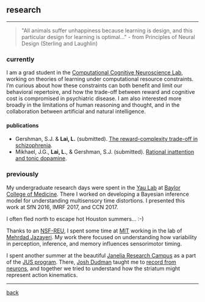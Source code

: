 
## research

***
> "All animals suffer unhappiness because learning is design, and this particular design for learning is optimal..."  - from Principles of Neural Design (Sterling and Laughlin)

### currently
I am a grad student in the [Computational Cognitive Neuroscience Lab](http://gershmanlab.com/index.html), working on theories of learning under computational resource constraints. I’m curious about how these constraints can both benefit and limit our behavioral repertoire, and how the trade-off between reward and cognitive cost is compromised in psychiatric disease. I am also interested more broadly in the limitations of human reasoning and thought, and in the collaboration between artificial and natural intelligence.

#### publications
- Gershman, S.J. & **Lai, L.** (submitted). [The reward-complexity trade-off in schizophrenia](https://www.biorxiv.org/content/10.1101/2020.11.16.385013v2).
- Mikhael, J.G., **Lai, L.**, & Gershman, S.J. (submitted). [Rational inattention and tonic dopamine](https://www.biorxiv.org/content/10.1101/2020.10.04.325175v1).

### previously
My undergraduate research days were spent in the [Yau Lab](http://yaulab.com/) at [Baylor College of Medicine](http://www.bcm.edu/). There I worked on developing a Bayesian inference model for understanding multisensory time distortions. I presented this work at SfN 2016, IMRF 2017, and CCN 2017.

I often fled north to escape hot Houston summers... :-)

Thanks to an [NSF-REU](http://csne-erc.org/content/research-experience-undergraduates), I spent some time at [MIT](http://www.mit.edu/) working in the lab of [Mehrdad Jazayeri](https://mcgovern.mit.edu/principal-investigators/mehrdad-jazayeri). My work there focused on understanding how variability in perception, inference, and memory influences sensorimotor timing.

I spent another summer at the beautiful [Janelia Research Campus](https://www.janelia.org) as a part of the [JUS program](https://www.janelia.org/you-janelia/students-postdocs/undergraduate-scholars-program). There, [Josh Dudman](https://www.dudmanlab.org) taught me to [record from neurons](./files/neurons), and together we tried to understand how the striatum might represent action kinematics.

***
[back](./)
